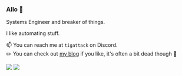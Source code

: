 ### Allo 👋

Systems Engineer and breaker of things.

I like automating stuff.

📫 You can reach me at `tigattack` on Discord.  
✏️ You can check out [my blog](https://blog.tiga.tech) if you like, it's often a bit dead though :eyes:  

![](https://raw.githubusercontent.com/tigattack/github-stats/master/generated/overview.svg#gh-dark-mode-only)
![](https://raw.githubusercontent.com/tigattack/github-stats/master/generated/overview.svg#gh-light-mode-only)
